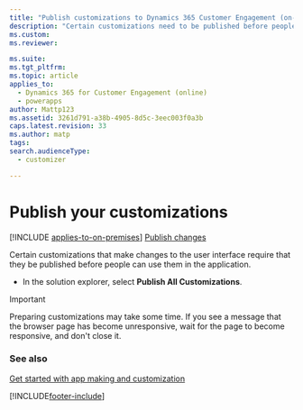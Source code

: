 ```yaml
---
title: "Publish customizations to Dynamics 365 Customer Engagement (on-premises)"
description: "Certain customizations need to be published before people can use them in the app. To do so, select Publish All Customizations in the solution explorer."
ms.custom: 
ms.reviewer: 

ms.suite: 
ms.tgt_pltfrm: 
ms.topic: article
applies_to: 
  - Dynamics 365 for Customer Engagement (online)
  - powerapps
author: Mattp123
ms.assetid: 3261d791-a38b-4905-8d5c-3eec003f0a3b
caps.latest.revision: 33
ms.author: matp
tags: 
search.audienceType: 
  - customizer

---
```

# Publish your customizations

[!INCLUDE [applies-to-on-premises](../includes/applies-to-on-premises.md)] [Publish changes](/powerapps/maker/data-platform/create-solution)
 
 Certain customizations that make changes to the user interface require that they be published before people can use them in the application. 

- In the solution explorer, select **Publish All Customizations**.  
  
> [!IMPORTANT]
>  Preparing customizations may take some time. If you see a message that the browser page has become unresponsive, wait for the page to become responsive, and don't close it.  

### See also

[Get started with app making and customization](getting-started-customization.md) 


[!INCLUDE[footer-include](../../../includes/footer-banner.md)]
